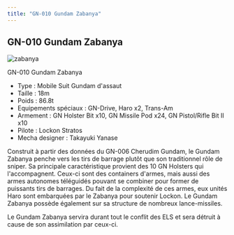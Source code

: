 ```yaml
---
title: "GN-010 Gundam Zabanya"
---
```


GN-010 Gundam Zabanya
---------------------

![zabanya](/images/stories/saga/gundam00film/MECHAS/CELESTIALBEING/zabanya.png)


GN-010 Gundam Zabanya


* Type : Mobile Suit Gundam d'assaut
* Taille : 18m
* Poids : 86.8t
* Equipements spéciaux : GN-Drive, Haro x2, Trans-Am
* Armement : GN Holster Bit x10, GN Missile Pod x24, GN Pistol/Rifle Bit II x10
* Pilote : Lockon Stratos
* Mecha designer : Takayuki Yanase


Construit à partir des données du GN-006 Cherudim Gundam, le Gundam Zabanya penche vers les tirs de barrage plutôt que son traditionnel rôle de sniper. Sa principale caractéristique provient des 10 GN Holsters qui l'accompagnent. Ceux-ci sont des containers d'armes, mais aussi des armes autonomes téléguidés pouvant se combiner pour former de puissants tirs de barrages. Du fait de la complexité de ces armes, eux unités Haro sont embarquées par le Zabanya pour soutenir Lockon. Le Gundam Zabanya possède également sur sa structure de nombreux lance-missiles.


Le Gundam Zabanya servira durant tout le conflit des ELS et sera détruit à cause de son assimilation par ceux-ci.

